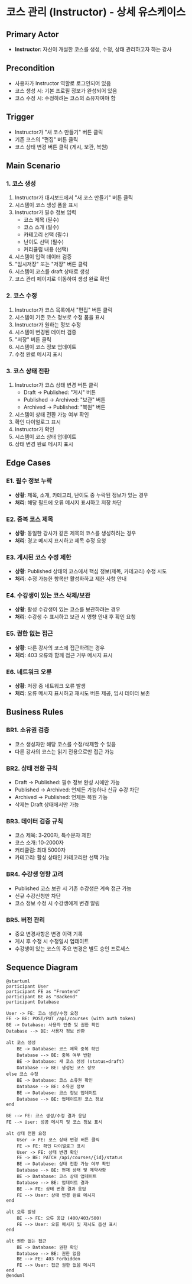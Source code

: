 # 코스 관리 (Instructor) - 상세 유스케이스

## Primary Actor
- **Instructor**: 자신이 개설한 코스를 생성, 수정, 상태 관리하고자 하는 강사

## Precondition
- 사용자가 Instructor 역할로 로그인되어 있음
- 코스 생성 시: 기본 프로필 정보가 완성되어 있음
- 코스 수정 시: 수정하려는 코스의 소유자여야 함

## Trigger
- Instructor가 "새 코스 만들기" 버튼 클릭
- 기존 코스의 "편집" 버튼 클릭
- 코스 상태 변경 버튼 클릭 (게시, 보관, 복원)

## Main Scenario

### 1. 코스 생성
1. Instructor가 대시보드에서 "새 코스 만들기" 버튼 클릭
2. 시스템이 코스 생성 폼을 표시
3. Instructor가 필수 정보 입력
   - 코스 제목 (필수)
   - 코스 소개 (필수)
   - 카테고리 선택 (필수)
   - 난이도 선택 (필수)
   - 커리큘럼 내용 (선택)
4. 시스템이 입력 데이터 검증
5. "임시저장" 또는 "저장" 버튼 클릭
6. 시스템이 코스를 draft 상태로 생성
7. 코스 관리 페이지로 이동하여 생성 완료 확인

### 2. 코스 수정
1. Instructor가 코스 목록에서 "편집" 버튼 클릭
2. 시스템이 기존 코스 정보로 수정 폼을 표시
3. Instructor가 원하는 정보 수정
4. 시스템이 변경된 데이터 검증
5. "저장" 버튼 클릭
6. 시스템이 코스 정보 업데이트
7. 수정 완료 메시지 표시

### 3. 코스 상태 전환
1. Instructor가 코스 상태 변경 버튼 클릭
   - Draft → Published: "게시" 버튼
   - Published → Archived: "보관" 버튼
   - Archived → Published: "복원" 버튼
2. 시스템이 상태 전환 가능 여부 확인
3. 확인 다이얼로그 표시
4. Instructor가 확인
5. 시스템이 코스 상태 업데이트
6. 상태 변경 완료 메시지 표시

## Edge Cases

### E1. 필수 정보 누락
- **상황**: 제목, 소개, 카테고리, 난이도 중 누락된 정보가 있는 경우
- **처리**: 해당 필드에 오류 메시지 표시하고 저장 차단

### E2. 중복 코스 제목
- **상황**: 동일한 강사가 같은 제목의 코스를 생성하려는 경우
- **처리**: 경고 메시지 표시하고 제목 수정 요청

### E3. 게시된 코스 수정 제한
- **상황**: Published 상태의 코스에서 핵심 정보(제목, 카테고리) 수정 시도
- **처리**: 수정 가능한 항목만 활성화하고 제한 사항 안내

### E4. 수강생이 있는 코스 삭제/보관
- **상황**: 활성 수강생이 있는 코스를 보관하려는 경우
- **처리**: 수강생 수 표시하고 보관 시 영향 안내 후 확인 요청

### E5. 권한 없는 접근
- **상황**: 다른 강사의 코스에 접근하려는 경우
- **처리**: 403 오류와 함께 접근 거부 메시지 표시

### E6. 네트워크 오류
- **상황**: 저장 중 네트워크 오류 발생
- **처리**: 오류 메시지 표시하고 재시도 버튼 제공, 임시 데이터 보존

## Business Rules

### BR1. 소유권 검증
- 코스 생성자만 해당 코스를 수정/삭제할 수 있음
- 다른 강사의 코스는 읽기 전용으로만 접근 가능

### BR2. 상태 전환 규칙
- Draft → Published: 필수 정보 완성 시에만 가능
- Published → Archived: 언제든 가능하나 신규 수강 차단
- Archived → Published: 언제든 복원 가능
- 삭제는 Draft 상태에서만 가능

### BR3. 데이터 검증 규칙
- 코스 제목: 3-200자, 특수문자 제한
- 코스 소개: 10-2000자
- 커리큘럼: 최대 5000자
- 카테고리: 활성 상태인 카테고리만 선택 가능

### BR4. 수강생 영향 고려
- Published 코스 보관 시 기존 수강생은 계속 접근 가능
- 신규 수강신청만 차단
- 코스 정보 수정 시 수강생에게 변경 알림

### BR5. 버전 관리
- 중요 변경사항은 변경 이력 기록
- 게시 후 수정 시 수정일시 업데이트
- 수강생이 있는 코스의 주요 변경은 별도 승인 프로세스

## Sequence Diagram

```plantuml
@startuml
participant User
participant FE as "Frontend"
participant BE as "Backend"
participant Database

User -> FE: 코스 생성/수정 요청
FE -> BE: POST/PUT /api/courses (with auth token)
BE -> Database: 사용자 인증 및 권한 확인
Database --> BE: 사용자 정보 반환

alt 코스 생성
    BE -> Database: 코스 제목 중복 확인
    Database --> BE: 중복 여부 반환
    BE -> Database: 새 코스 생성 (status=draft)
    Database --> BE: 생성된 코스 정보
else 코스 수정
    BE -> Database: 코스 소유권 확인
    Database --> BE: 소유권 정보
    BE -> Database: 코스 정보 업데이트
    Database --> BE: 업데이트된 코스 정보
end

BE --> FE: 코스 생성/수정 결과 응답
FE --> User: 성공 메시지 및 코스 정보 표시

alt 상태 전환 요청
    User -> FE: 코스 상태 변경 버튼 클릭
    FE -> FE: 확인 다이얼로그 표시
    User -> FE: 상태 변경 확인
    FE -> BE: PATCH /api/courses/{id}/status
    BE -> Database: 상태 전환 가능 여부 확인
    Database --> BE: 현재 상태 및 제약사항
    BE -> Database: 코스 상태 업데이트
    Database --> BE: 업데이트 결과
    BE --> FE: 상태 변경 결과 응답
    FE --> User: 상태 변경 완료 메시지
end

alt 오류 발생
    BE --> FE: 오류 응답 (400/403/500)
    FE --> User: 오류 메시지 및 재시도 옵션 표시
end

alt 권한 없는 접근
    BE -> Database: 권한 확인
    Database --> BE: 권한 없음
    BE --> FE: 403 Forbidden
    FE --> User: 접근 권한 없음 메시지
end
@enduml
```
